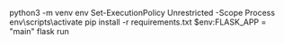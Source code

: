 python3 -m venv env
Set-ExecutionPolicy Unrestricted -Scope Process
env\scripts\activate
pip install -r requirements.txt
$env:FLASK_APP = "main"
flask run